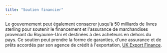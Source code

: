 ```yaml
---
title: "Soutien financier"
---
```


Le gouvernement peut également consacrer jusqu'à 50 milliards de livres sterling pour soutenir le financement et l'assurance de marchandises provenant du Royaume-Uni et destinées à des acheteurs en dehors du pays. Ce soutien peut prendre la forme de garanties, d'une assurance et de prêts accordés par son agence de crédit à l'exportation, [UK Export Finance](https://www.gov.uk/guidance/inward-investment-access-to-the-uks-export-credit-agency).
